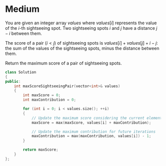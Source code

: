 # Medium

You are given an integer array $values$ where $values[i]$ represents the value of the $i$-th sightseeing spot. Two sightseeing spots $i$ and $j$ have a distance $j - i$ between them.

The score of a pair $(i < j)$ of sightseeing spots is $values[i] + values[j] + i - j$: the sum of the values of the sightseeing spots, minus the distance between them.

Return the maximum score of a pair of sightseeing spots.

```cpp
class Solution
{
public:
    int maxScoreSightseeingPair(vector<int>& values)
    {
        int maxScore = 0;
        int maxContribution = 0;

        for (int i = 0; i < values.size(); ++i)
        {
            // Update the maximum score considering the current element
            maxScore = max(maxScore, values[i] + maxContribution);

            // Update the maximum contribution for future iterations
            maxContribution = max(maxContribution, values[i]) - 1;
        }

        return maxScore;
    }
};
```

